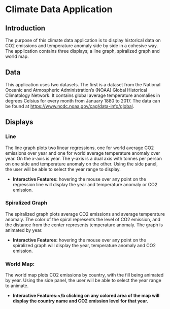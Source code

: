 # Climate Data Application

## Introduction
The purpose of this climate data application is to display historical data on CO2 emissions and temperature anomaly side by side in a cohesive way. The application contains three displays; a line graph, spiralized graph and world map.

## Data
This application uses two datasets. The first is a dataset from the National Oceanic and Atmospheric Administration’s (NOAA) Global Historical Climatology Network. It contains global average temperature anomalies in degrees Celsius for every month from January 1880 to 2017. The data can be found at https://www.ncdc.noaa.gov/cag/data-info/global.

## Displays
### Line
The line graph plots two linear regressions, one for world average CO2 emissions over year and one for world average temperature anomaly over year. On the x-axis is year. The y-axis is a dual axis with tonnes per person on one side and temperature anomaly on the other. Using the side panel, the user will be able to select the year range to display.
* <b>Interactive Features:</b> hovering the mouse over any point on the regression line will display the year and temperature anomaly or CO2 emission.

### Spiralized Graph
The spiralized graph plots average CO2 emissions and average temperature anomaly. The color of the spiral represents the level of CO2 emission, and the distance from the center represents temperature anomaly. The graph is animated by year. 
* <b>Interactive Features:</b> hovering the mouse over any point on the spiralized graph will 
display the year, temperature anomaly and CO2 emission.

### World Map:
The world map plots CO2 emissions by country, with the fill being animated by year. Using the side panel, the user will be able to select the year range to animate.
* <b> Interactive Features:</b clicking on any colored area of the map will display the country name and CO2 emission level for that year.

